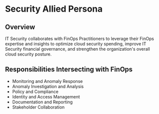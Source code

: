 # Security Allied Persona

## Overview
IT Security collaborates with FinOps Practitioners to leverage their FinOps expertise and insights to optimize cloud security spending, improve IT Security financial governance, and strengthen the organization's overall cloud security posture.

## Responsibilities Intersecting with FinOps
- Monitoring and Anomaly Response
- Anomaly Investigation and Analysis
- Policy and Compliance
- Identity and Access Management
- Documentation and Reporting
- Stakeholder Collaboration
